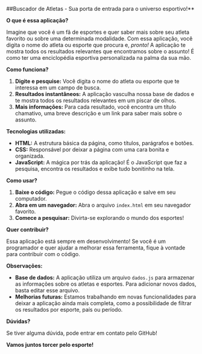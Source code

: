 ##Buscador de Atletas - Sua porta de entrada para o universo esportivo!**

**O que é essa aplicação?**

Imagine que você é um fã de esportes e quer saber mais sobre seu atleta favorito ou sobre uma determinada modalidade. Com essa aplicação, você digita o nome do atleta ou esporte que procura e, *pronto!* A aplicação te mostra todos os resultados relevantes que encontramos sobre o assunto! É como ter uma enciclopédia esportiva personalizada na palma da sua mão. 

**Como funciona?**

1. **Digite e pesquise:** Você digita o nome do atleta ou esporte que te interessa em um campo de busca.
2. **Resultados instantâneos:** A aplicação vasculha nossa base de dados e te mostra todos os resultados relevantes em um piscar de olhos.
3. **Mais informações:** Para cada resultado, você encontra um título chamativo, uma breve descrição e um link para saber mais sobre o assunto. 

**Tecnologias utilizadas:**

* **HTML:** A estrutura básica da página, como títulos, parágrafos e botões.
* **CSS:** Responsável por deixar a página com uma cara bonita e organizada.
* **JavaScript:** A mágica por trás da aplicação! É o JavaScript que faz a pesquisa, encontra os resultados e exibe tudo bonitinho na tela.

**Como usar?**

1. **Baixe o código:** Pegue o código dessa aplicação e salve em seu computador.
2. **Abra em um navegador:** Abra o arquivo `index.html` em seu navegador favorito.
3. **Comece a pesquisar:** Divirta-se explorando o mundo dos esportes!

**Quer contribuir?**

Essa aplicação está sempre em desenvolvimento! Se você é um programador e quer ajudar a melhorar essa ferramenta, fique à vontade para contribuir com o código. 

**Observações:**

* **Base de dados:** A aplicação utiliza um arquivo `dados.js` para armazenar as informações sobre os atletas e esportes. Para adicionar novos dados, basta editar esse arquivo.
* **Melhorias futuras:** Estamos trabalhando em novas funcionalidades para deixar a aplicação ainda mais completa, como a possibilidade de filtrar os resultados por esporte, país ou período.

**Dúvidas?**

Se tiver alguma dúvida, pode entrar em contato pelo GitHub!

**Vamos juntos torcer pelo esporte!** 
